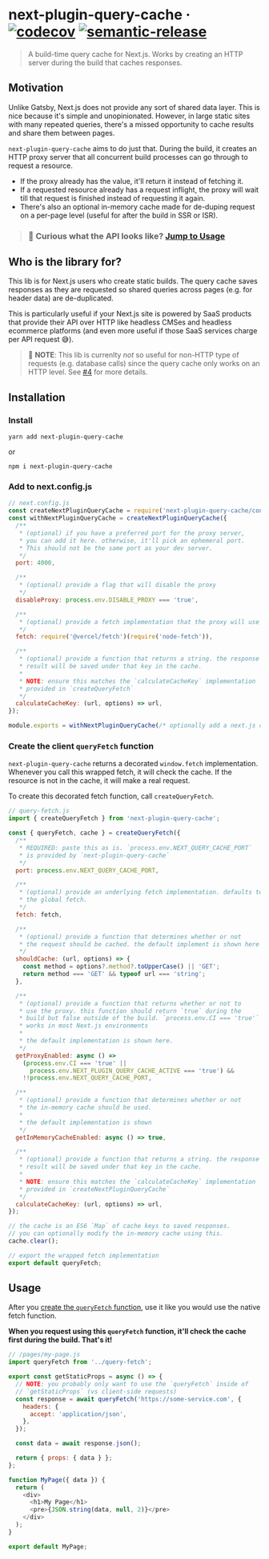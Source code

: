 # next-plugin-query-cache · [![codecov](https://codecov.io/gh/ricokahler/next-plugin-query-cache/branch/main/graph/badge.svg?token=CKKTKQ5A5Z)](https://codecov.io/gh/ricokahler/next-plugin-query-cache) [![semantic-release](https://img.shields.io/badge/%20%20%F0%9F%93%A6%F0%9F%9A%80-semantic--release-e10079.svg)](https://github.com/semantic-release/semantic-release)

> A build-time query cache for Next.js. Works by creating an HTTP server during the build that caches responses.

## Motivation

Unlike Gatsby, Next.js does not provide any sort of shared data layer. This is nice because it's simple and unopinionated. However, in large static sites with many repeated queries, there's a missed opportunity to cache results and share them between pages.

`next-plugin-query-cache` aims to do just that. During the build, it creates an HTTP proxy server that all concurrent build processes can go through to request a resource.

- If the proxy already has the value, it'll return it instead of fetching it.
- If a requested resource already has a request inflight, the proxy will wait till that request is finished instead of requesting it again.
- There's also an optional in-memory cache made for de-duping request on a per-page level (useful for after the build in SSR or ISR).

> ### 👋 Curious what the API looks like? [Jump to Usage](#usage)

## Who is the library for?

This lib is for Next.js users who create static builds. The query cache saves responses as they are requested so shared queries across pages (e.g. for header data) are de-duplicated.

This is particularly useful if your Next.js site is powered by SaaS products that provide their API over HTTP like headless CMSes and headless ecommerce platforms (and even more useful if those SaaS services charge per API request 😅).

> 👋 **NOTE**: This lib is currenlty _not_ so useful for non-HTTP type of requests (e.g. database calls) since the query cache only works on an HTTP level. See [#4](https://github.com/ricokahler/next-plugin-query-cache/issues/4) for more details.

## Installation

### Install

```
yarn add next-plugin-query-cache
```

or

```
npm i next-plugin-query-cache
```

### Add to next.config.js

```js
// next.config.js
const createNextPluginQueryCache = require('next-plugin-query-cache/config');
const withNextPluginQueryCache = createNextPluginQueryCache({
  /**
   * (optional) if you have a preferred port for the proxy server,
   * you can add it here. otherwise, it'll pick an ephemeral port.
   * This should not be the same port as your dev server.
   */
  port: 4000,

  /**
   * (optional) provide a flag that will disable the proxy
   */
  disableProxy: process.env.DISABLE_PROXY === 'true',

  /**
   * (optional) provide a fetch implementation that the proxy will use
   */
  fetch: require('@vercel/fetch')(require('node-fetch')),

  /**
   * (optional) provide a function that returns a string. the response
   * result will be saved under that key in the cache.
   *
   * NOTE: ensure this matches the `calculateCacheKey` implementation
   * provided in `createQueryFetch`
   */
  calculateCacheKey: (url, options) => url,
});

module.exports = withNextPluginQueryCache(/* optionally add a next.js config */);
```

### Create the client `queryFetch` function

`next-plugin-query-cache` returns a decorated `window.fetch` implementation. Whenever you call this wrapped fetch, it will check the cache. If the resource is not in the cache, it will make a real request.

To create this decorated fetch function, call `createQueryFetch`.

```js
// query-fetch.js
import { createQueryFetch } from 'next-plugin-query-cache';

const { queryFetch, cache } = createQueryFetch({
  /**
   * REQUIRED: paste this as is. `process.env.NEXT_QUERY_CACHE_PORT`
   * is provided by `next-plugin-query-cache`
   */
  port: process.env.NEXT_QUERY_CACHE_PORT,

  /**
   * (optional) provide an underlying fetch implementation. defaults to
   * the global fetch.
   */
  fetch: fetch,

  /**
   * (optional) provide a function that determines whether or not
   * the request should be cached. the default implement is shown here
   */
  shouldCache: (url, options) => {
    const method = options?.method?.toUpperCase() || 'GET';
    return method === 'GET' && typeof url === 'string';
  },

  /**
   * (optional) provide a function that returns whether or not to
   * use the proxy. this function should return `true` during the
   * build but false outside of the build. `process.env.CI === 'true'`
   * works in most Next.js environments
   *
   * the default implementation is shown here.
   */
  getProxyEnabled: async () =>
    (process.env.CI === 'true' ||
      process.env.NEXT_PLUGIN_QUERY_CACHE_ACTIVE === 'true') &&
    !!process.env.NEXT_QUERY_CACHE_PORT,

  /**
   * (optional) provide a function that determines whether or not
   * the in-memory cache should be used.
   *
   * the default implementation is shown
   */
  getInMemoryCacheEnabled: async () => true,

  /**
   * (optional) provide a function that returns a string. the response
   * result will be saved under that key in the cache.
   *
   * NOTE: ensure this matches the `calculateCacheKey` implementation
   * provided in `createNextPluginQueryCache`
   */
  calculateCacheKey: (url, options) => url,
});

// the cache is an ES6 `Map` of cache keys to saved responses.
// you can optionally modify the in-memory cache using this.
cache.clear();

// export the wrapped fetch implementation
export default queryFetch;
```

## Usage

After you [create the `queryFetch` function](#create-the-client-queryfetch-function), use it like you would use the native fetch function.

**When you request using this `queryFetch` function, it'll check the cache first during the build. That's it!**

```js
// /pages/my-page.js
import queryFetch from '../query-fetch';

export const getStaticProps = async () => {
  // NOTE: you probably only want to use the `queryFetch` inside of
  // `getStaticProps` (vs client-side requests)
  const response = await queryFetch('https://some-service.com', {
    headers: {
      accept: 'application/json',
    },
  });

  const data = await response.json();

  return { props: { data } };
};

function MyPage({ data }) {
  return (
    <div>
      <h1>My Page</h1>
      <pre>{JSON.string(data, null, 2)}</pre>
    </div>
  );
}

export default MyPage;
```
